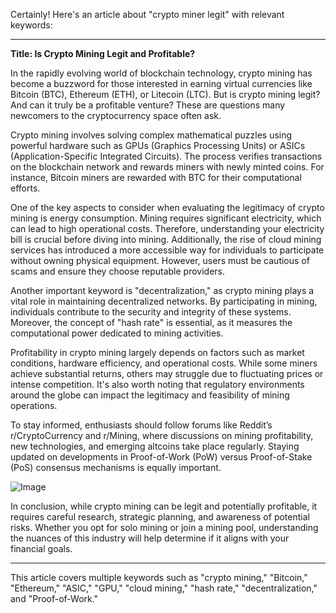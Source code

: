 Certainly! Here's an article about "crypto miner legit" with relevant keywords:

---

**Title: Is Crypto Mining Legit and Profitable?**

In the rapidly evolving world of blockchain technology, crypto mining has become a buzzword for those interested in earning virtual currencies like Bitcoin (BTC), Ethereum (ETH), or Litecoin (LTC). But is crypto mining legit? And can it truly be a profitable venture? These are questions many newcomers to the cryptocurrency space often ask.

Crypto mining involves solving complex mathematical puzzles using powerful hardware such as GPUs (Graphics Processing Units) or ASICs (Application-Specific Integrated Circuits). The process verifies transactions on the blockchain network and rewards miners with newly minted coins. For instance, Bitcoin miners are rewarded with BTC for their computational efforts.

One of the key aspects to consider when evaluating the legitimacy of crypto mining is energy consumption. Mining requires significant electricity, which can lead to high operational costs. Therefore, understanding your electricity bill is crucial before diving into mining. Additionally, the rise of cloud mining services has introduced a more accessible way for individuals to participate without owning physical equipment. However, users must be cautious of scams and ensure they choose reputable providers.

Another important keyword is "decentralization," as crypto mining plays a vital role in maintaining decentralized networks. By participating in mining, individuals contribute to the security and integrity of these systems. Moreover, the concept of "hash rate" is essential, as it measures the computational power dedicated to mining activities.

Profitability in crypto mining largely depends on factors such as market conditions, hardware efficiency, and operational costs. While some miners achieve substantial returns, others may struggle due to fluctuating prices or intense competition. It's also worth noting that regulatory environments around the globe can impact the legitimacy and feasibility of mining operations.

To stay informed, enthusiasts should follow forums like Reddit’s r/CryptoCurrency and r/Mining, where discussions on mining profitability, new technologies, and emerging altcoins take place regularly. Staying updated on developments in Proof-of-Work (PoW) versus Proof-of-Stake (PoS) consensus mechanisms is equally important.

![Image](https://github.com/user-attachments/assets/31692037-0104-4703-abd1-696b6a7dd41b)

In conclusion, while crypto mining can be legit and potentially profitable, it requires careful research, strategic planning, and awareness of potential risks. Whether you opt for solo mining or join a mining pool, understanding the nuances of this industry will help determine if it aligns with your financial goals.

--- 

This article covers multiple keywords such as "crypto mining," "Bitcoin," "Ethereum," "ASIC," "GPU," "cloud mining," "hash rate," "decentralization," and "Proof-of-Work."